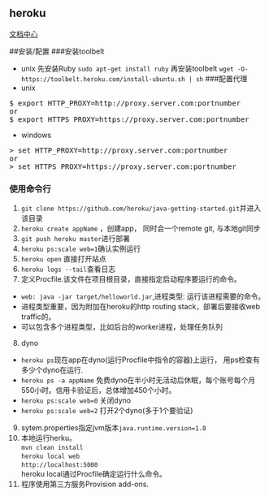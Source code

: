 ## heroku

[文档中心](https://devcenter.heroku.com/articles/getting-started-with-java#set-up)

##安装/配置
###安装toolbelt
+ unix
先安装Ruby `sudo apt-get install ruby`
再安装toolbelt `wget -O- https://toolbelt.heroku.com/install-ubuntu.sh | sh`
###配置代理
+ unix 
<pre>
$ export HTTP_PROXY=http://proxy.server.com:portnumber
or
$ export HTTPS_PROXY=https://proxy.server.com:portnumber
</pre>
+ windows
<pre>
> set HTTP_PROXY=http://proxy.server.com:portnumber
or
> set HTTPS_PROXY=https://proxy.server.com:portnumber
</pre>

### 使用命令行
1. `git clone https://github.com/heroku/java-getting-started.git`并进入该目录
2. `heroku create appName` ，创建app， 同时会一个remote git, 与本地git同步
3. `git push heroku master`进行部署
4. `heroku ps:scale web=1`确认实例运行
5. `heroku open` 直接打开站点
6. `heroku logs --tail`查看日志
7. 定义Procfile.该文件在项目根目录，直接指定启动程序要运行的命令。
  + `web: java -jar target/helloworld.jar`,进程类型: 运行该进程需要的命令。 
  + 进程类型重要，因为附加在heroku的http routing stack，部署后要接收web traffic的。
  + 可以包含多个进程类型，比如后台的worker进程，处理任务队列
8. dyno
  + `heroku ps`现在app在dyno(运行Procfile中指令的容器)上运行， 用ps检查有多少个dyno在运行. 
  + `heroku ps -a appName` 免费dyno在半小时无活动后休眠，每个账号每个月550小时。信用卡验证后，总体增加450个小时。
  + `heroku ps:scale web=0` 关闭dyno
  + `heroku ps:scale web=2` 打开2个dyno(多于1个要验证)
9.  sytem.properties指定jvm版本`java.runtime.version=1.8`
10.  本地运行herku。<br>
    `mvn clean install`<br>`heroku local web`<br>`http://localhost:5000`<br>
    heroku local通过Procfile确定运行什么命令。
11. 程序使用第三方服务Provision add-ons.

